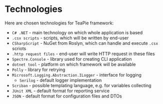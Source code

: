 # Technologies

Here are chosen technologies for TeaPie framework:

- `C# .NET` - main technology on which whole application is based
- `.csx scripts` - scripts, which will be written by end-user
- `CSharpScript` - NuGet from Roslyn, which can handle and execute `.csx` scriots
- `.http request files` - end-user will write HTTP request in these files
- `Spectre.Console` - library used for creating CLI application
- `dotnet tool` - platform on which framework will be available
- `Polly` - library for retrying
- `Microsoft.Logging.Abstraction.ILogger` - interface for logging
  - `Serilog` - default logger implementation
- `Scriban` - possible templating language, e.g. for variables collecting
- `JUnit XML` - default format for reporting service
- `JSON` - default format for configuration files and DTOs
